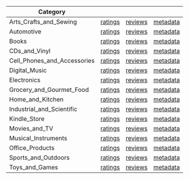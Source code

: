 | Category |  |  |  | 
 |----------|:-----:|:-----:|:-----:|
Arts_Crafts_and_Sewing | [ratings](https://ciir.cs.umass.edu/downloads/XMarket/DATA/nl/Arts_Crafts_and_Sewing/ratings_nl_Arts_Crafts_and_Sewing.txt) | [reviews](https://ciir.cs.umass.edu/downloads/XMarket/DATA/nl/Arts_Crafts_and_Sewing/reviews_nl_Arts_Crafts_and_Sewing.json) | [metadata](https://ciir.cs.umass.edu/downloads/XMarket/DATA/nl/Arts_Crafts_and_Sewing/metadata_nl_Arts_Crafts_and_Sewing.json) |  
Automotive | [ratings](https://ciir.cs.umass.edu/downloads/XMarket/DATA/nl/Automotive/ratings_nl_Automotive.txt) | [reviews](https://ciir.cs.umass.edu/downloads/XMarket/DATA/nl/Automotive/reviews_nl_Automotive.json) | [metadata](https://ciir.cs.umass.edu/downloads/XMarket/DATA/nl/Automotive/metadata_nl_Automotive.json) |  
Books | [ratings](https://ciir.cs.umass.edu/downloads/XMarket/DATA/nl/Books/ratings_nl_Books.txt) | [reviews](https://ciir.cs.umass.edu/downloads/XMarket/DATA/nl/Books/reviews_nl_Books.json) | [metadata](https://ciir.cs.umass.edu/downloads/XMarket/DATA/nl/Books/metadata_nl_Books.json) |  
CDs_and_Vinyl | [ratings](https://ciir.cs.umass.edu/downloads/XMarket/DATA/nl/CDs_and_Vinyl/ratings_nl_CDs_and_Vinyl.txt) | [reviews](https://ciir.cs.umass.edu/downloads/XMarket/DATA/nl/CDs_and_Vinyl/reviews_nl_CDs_and_Vinyl.json) | [metadata](https://ciir.cs.umass.edu/downloads/XMarket/DATA/nl/CDs_and_Vinyl/metadata_nl_CDs_and_Vinyl.json) |  
Cell_Phones_and_Accessories | [ratings](https://ciir.cs.umass.edu/downloads/XMarket/DATA/nl/Cell_Phones_and_Accessories/ratings_nl_Cell_Phones_and_Accessories.txt) | [reviews](https://ciir.cs.umass.edu/downloads/XMarket/DATA/nl/Cell_Phones_and_Accessories/reviews_nl_Cell_Phones_and_Accessories.json) | [metadata](https://ciir.cs.umass.edu/downloads/XMarket/DATA/nl/Cell_Phones_and_Accessories/metadata_nl_Cell_Phones_and_Accessories.json) |  
Digital_Music | [ratings](https://ciir.cs.umass.edu/downloads/XMarket/DATA/nl/Digital_Music/ratings_nl_Digital_Music.txt) | [reviews](https://ciir.cs.umass.edu/downloads/XMarket/DATA/nl/Digital_Music/reviews_nl_Digital_Music.json) | [metadata](https://ciir.cs.umass.edu/downloads/XMarket/DATA/nl/Digital_Music/metadata_nl_Digital_Music.json) |  
Electronics | [ratings](https://ciir.cs.umass.edu/downloads/XMarket/DATA/nl/Electronics/ratings_nl_Electronics.txt) | [reviews](https://ciir.cs.umass.edu/downloads/XMarket/DATA/nl/Electronics/reviews_nl_Electronics.json) | [metadata](https://ciir.cs.umass.edu/downloads/XMarket/DATA/nl/Electronics/metadata_nl_Electronics.json) |  
Grocery_and_Gourmet_Food | [ratings](https://ciir.cs.umass.edu/downloads/XMarket/DATA/nl/Grocery_and_Gourmet_Food/ratings_nl_Grocery_and_Gourmet_Food.txt) | [reviews](https://ciir.cs.umass.edu/downloads/XMarket/DATA/nl/Grocery_and_Gourmet_Food/reviews_nl_Grocery_and_Gourmet_Food.json) | [metadata](https://ciir.cs.umass.edu/downloads/XMarket/DATA/nl/Grocery_and_Gourmet_Food/metadata_nl_Grocery_and_Gourmet_Food.json) |  
Home_and_Kitchen | [ratings](https://ciir.cs.umass.edu/downloads/XMarket/DATA/nl/Home_and_Kitchen/ratings_nl_Home_and_Kitchen.txt) | [reviews](https://ciir.cs.umass.edu/downloads/XMarket/DATA/nl/Home_and_Kitchen/reviews_nl_Home_and_Kitchen.json) | [metadata](https://ciir.cs.umass.edu/downloads/XMarket/DATA/nl/Home_and_Kitchen/metadata_nl_Home_and_Kitchen.json) |  
Industrial_and_Scientific | [ratings](https://ciir.cs.umass.edu/downloads/XMarket/DATA/nl/Industrial_and_Scientific/ratings_nl_Industrial_and_Scientific.txt) | [reviews](https://ciir.cs.umass.edu/downloads/XMarket/DATA/nl/Industrial_and_Scientific/reviews_nl_Industrial_and_Scientific.json) | [metadata](https://ciir.cs.umass.edu/downloads/XMarket/DATA/nl/Industrial_and_Scientific/metadata_nl_Industrial_and_Scientific.json) |  
Kindle_Store | [ratings](https://ciir.cs.umass.edu/downloads/XMarket/DATA/nl/Kindle_Store/ratings_nl_Kindle_Store.txt) | [reviews](https://ciir.cs.umass.edu/downloads/XMarket/DATA/nl/Kindle_Store/reviews_nl_Kindle_Store.json) | [metadata](https://ciir.cs.umass.edu/downloads/XMarket/DATA/nl/Kindle_Store/metadata_nl_Kindle_Store.json) |  
Movies_and_TV | [ratings](https://ciir.cs.umass.edu/downloads/XMarket/DATA/nl/Movies_and_TV/ratings_nl_Movies_and_TV.txt) | [reviews](https://ciir.cs.umass.edu/downloads/XMarket/DATA/nl/Movies_and_TV/reviews_nl_Movies_and_TV.json) | [metadata](https://ciir.cs.umass.edu/downloads/XMarket/DATA/nl/Movies_and_TV/metadata_nl_Movies_and_TV.json) |  
Musical_Instruments | [ratings](https://ciir.cs.umass.edu/downloads/XMarket/DATA/nl/Musical_Instruments/ratings_nl_Musical_Instruments.txt) | [reviews](https://ciir.cs.umass.edu/downloads/XMarket/DATA/nl/Musical_Instruments/reviews_nl_Musical_Instruments.json) | [metadata](https://ciir.cs.umass.edu/downloads/XMarket/DATA/nl/Musical_Instruments/metadata_nl_Musical_Instruments.json) |  
Office_Products | [ratings](https://ciir.cs.umass.edu/downloads/XMarket/DATA/nl/Office_Products/ratings_nl_Office_Products.txt) | [reviews](https://ciir.cs.umass.edu/downloads/XMarket/DATA/nl/Office_Products/reviews_nl_Office_Products.json) | [metadata](https://ciir.cs.umass.edu/downloads/XMarket/DATA/nl/Office_Products/metadata_nl_Office_Products.json) |  
Sports_and_Outdoors | [ratings](https://ciir.cs.umass.edu/downloads/XMarket/DATA/nl/Sports_and_Outdoors/ratings_nl_Sports_and_Outdoors.txt) | [reviews](https://ciir.cs.umass.edu/downloads/XMarket/DATA/nl/Sports_and_Outdoors/reviews_nl_Sports_and_Outdoors.json) | [metadata](https://ciir.cs.umass.edu/downloads/XMarket/DATA/nl/Sports_and_Outdoors/metadata_nl_Sports_and_Outdoors.json) |  
Toys_and_Games | [ratings](https://ciir.cs.umass.edu/downloads/XMarket/DATA/nl/Toys_and_Games/ratings_nl_Toys_and_Games.txt) | [reviews](https://ciir.cs.umass.edu/downloads/XMarket/DATA/nl/Toys_and_Games/reviews_nl_Toys_and_Games.json) | [metadata](https://ciir.cs.umass.edu/downloads/XMarket/DATA/nl/Toys_and_Games/metadata_nl_Toys_and_Games.json) |  
